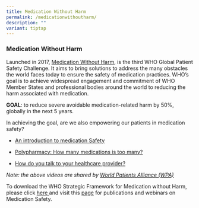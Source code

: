 ```yaml
---
title: Medication Without Harm
permalink: /medicationwithoutharm/
description: ""
variant: tiptap
---
```

<h3>Medication Without Harm</h3><p>Launched in 2017, <a href="https://www.who.int/initiatives/medication-without-harm" rel="noopener noreferrer nofollow" target="_blank">Medication Without Harm</a>, is the third WHO Global Patient Safety Challenge. It aims to bring solutions to address the many obstacles the world faces today to ensure the safety of medication practices. WHO’s goal is to achieve widespread engagement and commitment of WHO Member States and professional bodies around the world to reducing the harm associated with medication.</p><p><strong>GOAL</strong>: to reduce severe avoidable medication-related harm by 50%, globally in the next 5 years.</p><p>In achieving the goal, are we also empowering our patients in medication safety?</p><ul data-tight="true" class="tight"><li><p><a href="https://youtu.be/jKtiWoWkSCE" rel="noopener noreferrer nofollow" target="_blank">An introduction to medication Safety</a></p></li><li><p><a href="https://www.youtube.com/watch?v=Vh_oW05piYo" rel="noopener noreferrer nofollow" target="_blank">Polypharmacy: How many medications is too many?</a></p></li><li><p><a href="https://youtu.be/K3_CdWnaZwc" rel="noopener noreferrer nofollow" target="_blank">How do you talk to your healthcare provider?</a></p></li></ul><p><em>Note: the above videos are shared by <a href="https://www.worldpatientsalliance.org/" rel="noopener noreferrer nofollow" target="_blank">World Patients Alliance (WPA)</a></em></p><p>To download the WHO Strategic Framework for Medication without Harm, please click <a href="https://cdn.who.int/media/docs/default-source/patient-safety/strategic-framework-medication-without-harm86c06fafdf0b4294bd23ec9667dfb95d.pdf?sfvrsn=b5cb2d66_2" rel="noopener noreferrer nofollow" target="_blank">here </a>and visit this <a href="https://www.who.int/initiatives/medication-without-harm" rel="noopener noreferrer nofollow" target="_blank">page</a> for publications and webinars on Medication Safety.</p>